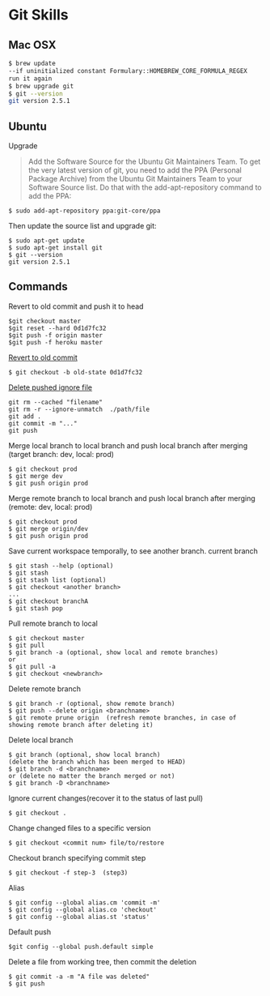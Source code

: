 Git Skills
===
Mac OSX
-----
```sh
$ brew update
--if uninitialized constant Formulary::HOMEBREW_CORE_FORMULA_REGEX
run it again
$ brew upgrade git
$ git --version
git version 2.5.1
```
Ubuntu
-----
Upgrade
>Add the Software Source for the Ubuntu Git Maintainers Team. To get the very latest version of git, you need to add the PPA (Personal Package Archive) from the Ubuntu Git Maintainers Team to your Software Source list. Do that with the add-apt-repository command to add the PPA:

    $ sudo add-apt-repository ppa:git-core/ppa
Then update the source list and upgrade git:

    $ sudo apt-get update
    $ sudo apt-get install git
    $ git --version
    git version 2.5.1
Commands
------
Revert to old commit and push it to head

    $git checkout master
    $git reset --hard 0d1d7fc32
    $git push -f origin master
    $git push -f heroku master
[Revert to old commit](
http://stackoverflow.com/questions/4114095/revert-to-a-previous-git-commit)

    $ git checkout -b old-state 0d1d7fc32
[Delete pushed ignore file](
http://stackoverflow.com/questions/1139762/ignore-files-that-have-already-been-committed-to-a-git-repository)

    git rm --cached "filename"
    git rm -r --ignore-unmatch  ./path/file
    git add .
    git commit -m "..."
    git push
Merge local branch to local branch and push local branch after merging (target branch: dev, local: prod)
    
    $ git checkout prod
    $ git merge dev
    $ git push origin prod
Merge remote branch to local branch and push local branch after merging (remote: dev, local: prod)

    $ git checkout prod
    $ git merge origin/dev
    $ git push origin prod
    
Save current workspace temporally, to see another branch. current branch <branchA>
    
    $ git stash --help (optional)
    $ git stash
    $ git stash list (optional)
    $ git checkout <another branch>
    ...
    $ git checkout branchA
    $ git stash pop
Pull remote branch to local

    $ git checkout master
    $ git pull
    $ git branch -a (optional, show local and remote branches)
    or
    $ git pull -a
    $ git checkout <newbranch>
Delete remote branch
    
    $ git branch -r (optional, show remote branch)
    $ git push --delete origin <branchname>
    $ git remote prune origin  (refresh remote branches, in case of showing remote branch after deleting it)
Delete local branch

    $ git branch (optional, show local branch)
    (delete the branch which has been merged to HEAD)
    $ git branch -d <branchname>
    or (delete no matter the branch merged or not)
    $ git branch -D <branchname>
Ignore current changes(recover it to the status of last pull)

    $ git checkout .
Change changed files to a specific version

    $ git checkout <commit num> file/to/restore
Checkout branch specifying commit step

    $ git checkout -f step-3  (step3)
Alias

    $ git config --global alias.cm 'commit -m'
    $ git config --global alias.co 'checkout'
    $ git config --global alias.st 'status'
Default push

    $git config --global push.default simple

Delete a file from working tree, then commit the deletion
    
    $ git commit -a -m "A file was deleted"
    $ git push